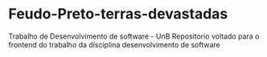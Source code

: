 # Feudo-Preto-terras-devastadas
Trabalho de Desenvolvimento de software  - UnB
Repositorio voltado para o frontend do trabalho da disciplina desenvolvimento de software
